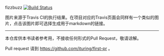 fizzbuzz [![Build Status](https://travis-ci.org/FanDean/fizzbuzz.svg)](https://travis-ci.org/FanDean/fizzbuzz)

图片来源于Travis CI的执行结果。在项目对应的Travis页面会同样有一个类似的图片，点击该图片即可选择生成用于markdown的链接。

---

本仓库供本书读者参考用，不接收任何形式的Pull Request，敬请谅解。

Pull request 请到 https://github.com/ituring/first-pr 。
